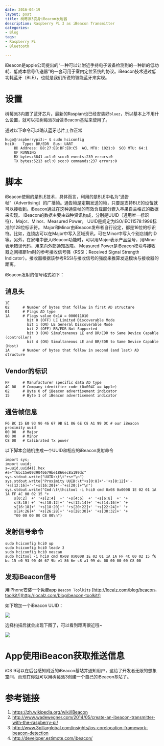 ```yaml
---
date: 2016-04-19
layout: post
title: 树莓派3变身iBeacon发射器
description: Raspberry Pi 3 as iBeacon Transmitter
categories:
- Blog
tags:
- Raspberry Pi
- Bluetooth

---
```




iBeacon是apple公司提出的“一种可以让附近手持电子设备检测到的一种新的低功耗、低成本信号传送器”的一套可用于室内定位系统的协议。iBeacon技术通过低功耗蓝牙（BLE），也就是我们所说的智能蓝牙来实现。

<!--more-->


# 设置
树莓派3内置了蓝牙芯片，最新的Raspian也已经安装好`bluez`，所以基本上不用什么设置，就可以把树莓派3当做iBeacon基站来使用了。

通过以下命令可以确认蓝牙芯片工作正常

```
hugo@raspberrypi3:~ $ sudo hciconfig
hci0:	Type: BR/EDR  Bus: UART
	BD Address: B8:27:EB:BF:E0:C5  ACL MTU: 1021:8  SCO MTU: 64:1
	UP RUNNING 
	RX bytes:3841 acl:0 sco:0 events:239 errors:0
	TX bytes:5213 acl:0 sco:0 commands:237 errors:0
```	

# 脚本
iBeacon使用的是BLE技术，具体而言，利用的是BLE中名为“通告帧”（Advertising）的广播帧。通告帧是定期发送的帧，只要是支持BLE的设备就可以接收到。iBeacon通过在这种通告帧的有效负载部分嵌入苹果自主格式的数据来实现。
iBeacon的数据主要由四种资讯构成，分别是UUID（通用唯一标识符）、Major、Minor、Measured Power。
UUID是规定为ISO/IEC11578:1996标准的128位标识符。
Major和Minor由iBeacon发布者自行设定，都是16位的标识符。比如，连锁店可以在Major中写入区域资讯，可在Minor中写入个别店铺的ID等。另外，在家电中嵌入iBeacon功能时，可以用Major表示产品型号，用Minor表示错误代码，用来向外部通知故障。
Measured Power是iBeacon模块与接收器之间相距1m时的参考接收信号强（RSSI：Received Signal Strength Indicator）。接收器根据该参考RSSI与接收信号的强度来推算发送模块与接收器的距离。


iBeacon发射的信号格式如下：

## 消息头

```
1E
02      # Number of bytes that follow in first AD structure
01      # Flags AD type
1A      # Flags value 0x1A = 000011010  
          bit 0 (OFF) LE Limited Discoverable Mode
          bit 1 (ON) LE General Discoverable Mode
          bit 2 (OFF) BR/EDR Not Supported
          bit 3 (ON) Simultaneous LE and BR/EDR to Same Device Capable (controller)
          bit 4 (ON) Simultaneous LE and BR/EDR to Same Device Capable (Host)
1A      # Number of bytes that follow in second (and last) AD structure
```

##  Vendor的标识

```
FF      # Manufacturer specific data AD type
4C 00   # Company identifier code (0x004C == Apple)
02      # Byte 0 of iBeacon advertisement indicator
15      # Byte 1 of iBeacon advertisement indicator
```


##  通告帧信息

```
F6 BC 15 E0 93 90 46 67 9B E1 86 6E C8 A1 99 DC # our iBeacon proximity uuid
00 00   # Major 
00 00   # Minor 
C8 00   # Calibrated Tx power
```

以下脚本会随机生成一个UUID和相应的iBeacon发射命令

```
import sys;
import uuid;
s=uuid.uuid4().hex
#s="f6bc15e0939046679be1866ec8a199dc"
sys.stdout.write("UUID:\t\t"+s+"\n")
sys.stdout.write("Proximity UUID:\t"+s[0:8]+'-'+s[8:12]+'-'+s[12:16]+'-'+s[16:20]+'-'+s[20:]+"\n")
sys.stdout.write("Cmd:\t\thcitool -i hci0 cmd 0x08 0x0008 1E 02 01 1A 1A FF 4C 00 02 15 "+
	s[0:2]  +' '+s[2:4]  +' '+s[4:6]  +' '+s[6:8]  +' '+
	s[8:10] +' '+s[10:12]+' '+s[12:14]+' '+s[14:16]+' '+
	s[16:18]+' '+s[18:20]+' '+s[20:22]+' '+s[22:24]+' '+
	s[24:26]+' '+s[26:28]+' '+s[28:30]+' '+s[30:32]+' '+
	"00 00 00 00 C8 00\n")
```	

## 发射信号命令

```
sudo hciconfig hci0 up
sudo hciconfig hci0 leadv 3
sudo hciconfig hci0 noscan
sudo hcitool -i hci0 cmd 0x08 0x0008 1E 02 01 1A 1A FF 4C 00 02 15 f6 bc 15 e0 93 90 46 67 9b e1 86 6e c8 a1 99 dc 00 00 00 00 C8 00
```

## 发现iBeacon信号
用iPhone安装一个免费app `Beacon Toolkits` [http://localz.com/blog/beacon-toolkit/](http://localz.com/blog/beacon-toolkit/)

如下增加一个iBeacon UUID：

<img src="http://ww1.sinaimg.cn/mw690/6bc40342gw1f22i748rigj20ku112tah.jpg"/>

选择扫描后就会出现下图了，可以看到距离很近哦~

<img src="http://ww4.sinaimg.cn/mw690/6bc40342gw1f22i74jof2j20ku112wfs.jpg"/>

# App使用iBeacon获取推送信息

iOS 9可以在后台感知附近的iBeacon基站并通知用户，这给了开发者无限的想象空间，而现在你就可以用树莓派3创建一个自己的iBeacon基站了。


# 参考链接

1. https://zh.wikipedia.org/wiki/IBeacon
2. http://www.wadewegner.com/2014/05/create-an-ibeacon-transmitter-with-the-raspberry-pi/
3. http://www.3pillarglobal.com/insights/ios-corelocation-framework-beacon-detection
4. http://developer.estimote.com/ibeacon/